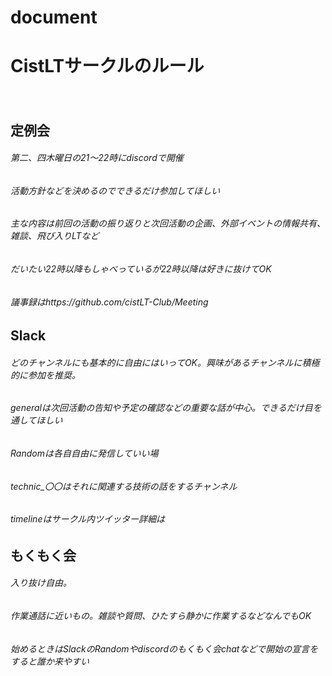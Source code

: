 # document
# CistLTサークルのルール
　　
## 定例会
###### 第二、四木曜日の21～22時にdiscordで開催
###### 活動方針などを決めるのでできるだけ参加してほしい
###### 主な内容は前回の活動の振り返りと次回活動の企画、外部イベントの情報共有、雑談、飛び入りLTなど
###### だいたい22時以降もしゃべっているが22時以降は好きに抜けてOK
###### 議事録はhttps://github.com/cistLT-Club/Meeting

## Slack
###### どのチャンネルにも基本的に自由にはいってOK。興味があるチャンネルに積極的に参加を推奨。
###### generalは次回活動の告知や予定の確認などの重要な話が中心。できるだけ目を通してほしい
###### Randomは各自自由に発信していい場
###### technic_〇〇はそれに関連する技術の話をするチャンネル
###### timelineはサークル内ツイッター詳細は

## もくもく会
###### 入り抜け自由。
###### 作業通話に近いもの。雑談や質問、ひたすら静かに作業するなどなんでもOK
###### 始めるときはSlackのRandomやdiscordのもくもく会chatなどで開始の宣言をすると誰か来やすい
